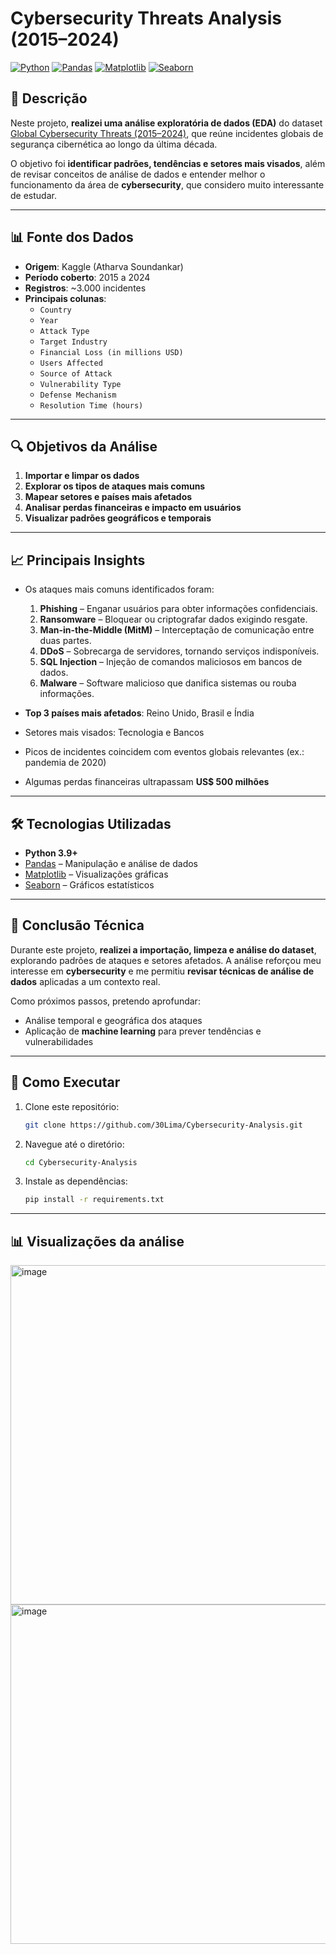 # Cybersecurity Threats Analysis (2015–2024)

[![Python](https://img.shields.io/badge/Python-3.9%2B-blue.svg)](https://www.python.org/)
[![Pandas](https://img.shields.io/badge/Pandas-Analysis-orange.svg)](https://pandas.pydata.org/)
[![Matplotlib](https://img.shields.io/badge/Matplotlib-Visualization-yellow.svg)](https://matplotlib.org/)
[![Seaborn](https://img.shields.io/badge/Seaborn-Data%20Viz-green.svg)](https://seaborn.pydata.org/)

## 📌 Descrição

Neste projeto, **realizei uma análise exploratória de dados (EDA)** do dataset [Global Cybersecurity Threats (2015–2024)](https://www.kaggle.com/datasets/atharvasoundankar/global-cybersecurity-threats-2015-2024), que reúne incidentes globais de segurança cibernética ao longo da última década.

O objetivo foi **identificar padrões, tendências e setores mais visados**, além de revisar conceitos de análise de dados e entender melhor o funcionamento da área de **cybersecurity**, que considero muito interessante de estudar.

---

## 📊 Fonte dos Dados

- **Origem**: Kaggle (Atharva Soundankar)  
- **Período coberto**: 2015 a 2024  
- **Registros**: ~3.000 incidentes  
- **Principais colunas**:
  - `Country`
  - `Year`
  - `Attack Type`
  - `Target Industry`
  - `Financial Loss (in millions USD)`
  - `Users Affected`
  - `Source of Attack`
  - `Vulnerability Type`
  - `Defense Mechanism`
  - `Resolution Time (hours)`

---

## 🔍 Objetivos da Análise

1. **Importar e limpar os dados**  
2. **Explorar os tipos de ataques mais comuns**  
3. **Mapear setores e países mais afetados**  
4. **Analisar perdas financeiras e impacto em usuários**  
5. **Visualizar padrões geográficos e temporais**  

---

## 📈 Principais Insights

- Os ataques mais comuns identificados foram:  
  1. **Phishing** – Enganar usuários para obter informações confidenciais. 
  2. **Ransomware** – Bloquear ou criptografar dados exigindo resgate.  
  3. **Man-in-the-Middle (MitM)** – Interceptação de comunicação entre duas partes.  
  4. **DDoS** – Sobrecarga de servidores, tornando serviços indisponíveis.  
  5. **SQL Injection** – Injeção de comandos maliciosos em bancos de dados.  
  6. **Malware** – Software malicioso que danifica sistemas ou rouba informações.  

- **Top 3 países mais afetados**: Reino Unido, Brasil e Índia  
- Setores mais visados: Tecnologia e Bancos  
- Picos de incidentes coincidem com eventos globais relevantes (ex.: pandemia de 2020)  
- Algumas perdas financeiras ultrapassam **US$ 500 milhões**

---

## 🛠️ Tecnologias Utilizadas

- **Python 3.9+**  
- [Pandas](https://pandas.pydata.org/) – Manipulação e análise de dados  
- [Matplotlib](https://matplotlib.org/) – Visualizações gráficas  
- [Seaborn](https://seaborn.pydata.org/) – Gráficos estatísticos  

---

## 📝 Conclusão Técnica

Durante este projeto, **realizei a importação, limpeza e análise do dataset**, explorando padrões de ataques e setores afetados. A análise reforçou meu interesse em **cybersecurity** e me permitiu **revisar técnicas de análise de dados** aplicadas a um contexto real.  

Como próximos passos, pretendo aprofundar:
- Análise temporal e geográfica dos ataques  
- Aplicação de **machine learning** para prever tendências e vulnerabilidades  

---

## 🚀 Como Executar

1. Clone este repositório:
   ```bash
   git clone https://github.com/30Lima/Cybersecurity-Analysis.git

2. Navegue até o diretório:
   ```bash
   cd Cybersecurity-Analysis
   
3. Instale as dependências:
   ```bash
   pip install -r requirements.txt

---

## 📊 Visualizações da análise

<img width="1095" height="543" alt="image" src="https://github.com/user-attachments/assets/fdd3c03f-759e-4c74-af20-54477aaee862" />
<br>
<img width="1096" height="543" alt="image" src="https://github.com/user-attachments/assets/5891c251-fc0c-4142-8b53-7964f83154ac" />





